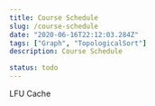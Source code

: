 ```yaml
---
title: Course Schedule
slug: /course-schedule
date: "2020-06-16T22:12:03.284Z"
tags: ["Graph", "TopologicalSort"]
description: Course Schedule

status: todo
---
```


LFU Cache
